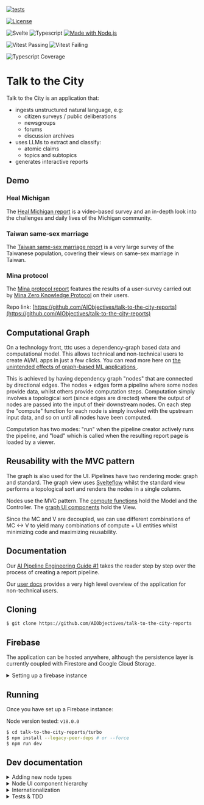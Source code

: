 [![tests](https://github.com/AIObjectives/talk-to-the-city-reports/actions/workflows/tests.yaml/badge.svg)](https://github.com/AIObjectives/talk-to-the-city-reports/actions/workflows/tests.yaml)

[![License](https://img.shields.io/badge/License-GPL3-blue)](#license)

![Svelte](https://img.shields.io/badge/dynamic/json?color=ff3e00&label=Svelte&query=%24.devDependencies.svelte&url=https%3A%2F%2Fraw.githubusercontent.com%2FAIObjectives%2Ftalk-to-the-city-reports%2Fmain%2Fturbo%2Fpackage.json)
![Typescript](https://img.shields.io/badge/dynamic/json?label=Typescript&query=%24.devDependencies.typescript&url=https%3A%2F%2Fraw.githubusercontent.com%2FAIObjectives%2Ftalk-to-the-city-reports%2Fmain%2Fturbo%2Fpackage.json)
[![Made with Node.js](https://img.shields.io/badge/Node.js->=18-blue?logo=node.js&logoColor=white)](https://nodejs.org "Go to Node.js homepage")

![Vitest Passing](https://img.shields.io/badge/dynamic/json?color=blueviolet&label=Vitest+Passing&query=%24.vitestPass&url=https%3A%2F%2Fraw.githubusercontent.com%2FAIObjectives%2Ftalk-to-the-city-reports%2Fmain%2Fturbo%2Fpackage.json)
![Vitest Failing](https://img.shields.io/badge/dynamic/json?color=blueviolet&label=Vitest+Failing&query=%24.vitestFail&url=https%3A%2F%2Fraw.githubusercontent.com%2FAIObjectives%2Ftalk-to-the-city-reports%2Fmain%2Fturbo%2Fpackage.json)

![Typescript Coverage](https://img.shields.io/badge/dynamic/json?color=blueviolet&label=Typescript+Coverage&query=%24.tsCoverage&url=https%3A%2F%2Fraw.githubusercontent.com%2FAIObjectives%2Ftalk-to-the-city-reports%2Fmain%2Fturbo%2Fpackage.json)


# Talk to the City

Talk to the City is an application that:

- ingests unstructured natural language, e.g:
    - citizen surveys / public deliberations
    - newsgroups
    - forums
    - discussion archives
- uses LLMs to extract and classify:
    - atomic claims
    - topics and subtopics
- generates interactive reports

## Demo

### Heal Michigan

The [Heal Michigan report](https://tttc-turbo.web.app/report/heal-michigan) is a video-based survey and an in-depth look into the challenges and daily lives of the Michigan community.

### Taiwan same-sex marriage

The [Taiwan same-sex marriage report](https://tttc-turbo.web.app/report/taiwan-zh) is a very large survey of the Taiwanese population, covering their views on same-sex marriage in Taiwan.

### Mina protocol

The [Mina protocol report](https://tttc-turbo.web.app/report/mina-protocol) features the results of a user-survey carried out by [Mina Zero Knowledge Protocol](https://minaprotocol.com/) on their users.

Repo link: [https://github.com/AIObjectives/talk-to-the-city-reports](https://github.com/AIObjectives/talk-to-the-city-reports)

## Computational Graph

On a technology front, tttc uses a dependency-graph based data and computational model. This allows technical and non-technical users to create AI/ML apps in just a few clicks. You can read more here on [the unintended effects of graph-based ML applications
](https://tttc-turbo.web.app/docs/ai-pipe-guide/unintended-effects).

This is achieved by having dependency graph "nodes" that are connected by directional edges. The nodes + edges form a pipeline where some nodes provide data, whilst others provide computation steps. Computation simply involves a topological sort (since edges are directed) where the output of nodes are passed into the input of their downstream nodes. On each step the "compute" function for each node is simply invoked with the upstream input data, and so on until all nodes have been computed.

Computation has two modes: "run" when the pipeline creator actively runs the pipeline, and "load" which is called when the resulting report page is loaded by a viewer.

## Reusability with the MVC pattern

The graph is also used for the UI. Pipelines have two rendering mode: graph and standard. The graph view uses [Svelteflow](https://svelteflow.dev/) whilst the standard view performs a topological sort and renders the nodes in a single column.

Nodes use the MVC pattern. The [compute functions](./src/lib/compute) hold the Model and the Controller. The [graph UI components](./src/components/graph/nodes) hold the View.

Since the MC and V are decoupled, we can use different combinations of MC <-> V to yield many combinations of compute + UI entities whilst minimizing code and maximizing reusability.

## Documentation

Our [AI Pipeline Engineering Guide #1](https://tttc-turbo.web.app/docs/ai-pipe-guide) takes the reader step by step over the process of creating a report pipeline.

Our [user docs](https://tttc-turbo.web.app/docs) provides a very high level overview of the application for non-technical users.

## Cloning

```bash
$ git clone https://github.com/AIObjectives/talk-to-the-city-reports
```

## Firebase

The application can be hosted anywhere, although the persistence layer is currently coupled with Firestore and Google Cloud Storage.

<details>
<summary>Setting up a firebase instance</summary>

## Setting up a firebase instance

Since the app uses Firebase, you'll need a dev / staging firebase instance for local development, and for deployment. To do so, you have two options:

- setting up your own instance.
- using AOI's dev instance.

Deploying and maintaining google cloud platform resources is fairly simple and straight forwards although requires the use of the `gcloud` and `gsutil` CLI applications. So before we get started make sure you have those correctly installed, and authenticated.

[https://cloud.google.com/sdk/docs/install](https://cloud.google.com/sdk/docs/install)

## Setting up your own instance

To set up your own instance:

- Head over to [https://console.firebase.google.com/](https://console.firebase.google.com/)
- Click "add project" and enter a project name
- Disable google analytics
- Click "create project" & continue
- Under "Get started by adding Firebase to your app" click on the web `</>` icon
- Add an app nickname (same as earlier)
- Click "firebase hosting" if you intend to deploy the app
- Click "register app"
- Copy `.env.example` to `.env` in the `turbo` directory
- Copy & paste the values of the variables.
- Click next.
- `npm install -g firebase-tools`
- `firebase login`

### Setting up authentication

- In the project overview, click on "Authentication"
- Click on "set up sign-in method"
- Click 'Google'
- Click 'enable'
- Select a support email address
- Click 'save'

### Setting up firestore

- In the project overview, in the left side panel, click on "build"
- Click on "firestore database"
- Click "Create Database"
- Select your region / multi region
- Click 'next'
- Click 'Start in test mode'
- Click 'enable'

N.B Firestore rules are still being finalized. Please contact @lightningorb to find out more.

### Setting up Google Cloud Storage

- In the project overview, in the left side panel, click on "build"
- Click on 'storage'
- Click 'get started'
- Click 'start in test mode'
- Click next
- Click done

#### Setting up CORS on GSC

- Install and configure the gsutil application
- Save the following in a temporary `cors.json` file

```json
[
	{
		"origin": ["http://localhost:5173", "https://<optional_deployment_url>"],
		"method": ["GET", "HEAD", "DELETE"],
		"responseHeader": ["Content-Type"],
		"maxAgeSeconds": 3600
	}
]
```

- Install the `gsutil` application
- Run the following:

```bash
gsutil cors set cors.json gs://<project-name>.appspot.com
```

### Setting up the service account

Authenticated backend endpoints require the service account file:

- in the console for the project, click on project settings (the cog icon)
- click on "service accounts"
- click "generate private key"
- save the json private key to turbo/src/lib/service-account-pk.json

### Using AOI's dev instance

- Contact @brittneygallagher or @lightningorb for credentials files
- save the provided `.env` in `turbo/`
- save the provided `service-account-pk.json` in `turbo/src/lib/`
- `npm install -g firebase-tools`
- `firebase login`

### Deploying to firebase

Once you're done making your changes, you can deploy to firebase with:

```bash
$ firebase deploy
```

### Multi-site deployments

Firebase allows easily deploying to multiple sites that use the same project resources.

To specify a different site:

- modify `.hosting.site` in `turbo/firebase.json`
- run `firebase deploy --only hosting:<alt-site-name>`

</details>

## Running

Once you have set up a Firebase instance:

Node version tested: `v18.0.0`

```bash
$ cd talk-to-the-city-reports/turbo
$ npm install --legacy-peer-deps # or --force
$ npm run dev
```

## Dev documentation

<details>
<summary>Adding new node types</summary>

## Adding new node types

To add pipeline computation nodes:

- create the compute function in `src/lib/compute/`
- look for a suitable UI component in `src/components/`
  - In the vast majority of cases, you should be able to simply use an existing UI component. If a UI component does not suit your needs, then feel free to create a new one.
- Bind the node's compute type with a component in `src/lib/node_types.ts`
- add the node to `src/lib/templates.ts`
- add node documentation to `src/lib/docs`

</details>

<details>
<summary>Node UI component hierarchy</summary>

## Node UI component hierarchy:

The primary UI components displayed to users are called "nodes" as they are part of a dependency graph.

The docs that appear when the user presses the `?` mark are stored in:

`src/lib/docs`

### Adding text inside nodes:

The UI nodes are stored in `./turbo/src/components/graph/nodes`.

[DGNode](./turbo/src/components/graph/nodes/DGNode.svelte) is the 'base' node, that all nodes reuse. [DefaultNode](./turbo/src/components/graph/nodes/DefaultNode.svelte) is an empty generic node, when nodes don't have a specialized UI. [DefaultNode](./turbo/src/components/graph/nodes/UploadFileNode.svelte) is the generic file upload, which [CSVNode](./turbo/src/components/graph/nodes/CSVNode.svelte) and [JSON](./turbo/src/components/graph/nodes/JSONNode.svelte) reuse.

This is the "Argument Extraction" and "Cluster Extraction" etc. nodes, essentially all nodes requiring prompts to interact with GPTs use the [PromptNode](./turbo/src/components/graph/nodes/PromptNode.svelte).

</details>

<details>
<summary>Internationalization</summary>

## Internationalization:

`src/lib/i18n/en.json`  
`src/lib/zh-TW.json`

Since we use internationalization, UI strings use:

```html
<script lang='ts>
    import { _ as __ } from 'svelte-i18n';
</script>


<p>{$__('this_is_a_string')}</p>
```

The localized strings is then added to their respective `src/lib/<lang>.json` files.

</details>

<details>
<summary>Tests & TDD</summary>

## Tests & TDD

The core functionalities of the nodes are tested. Thus it is strongly recommended to run the tests, and keep them running (vitest uses a daemon with file watch) while you make changes.

```bash
$ npm run test-ui
```

### Testing the live website

```
brew install xorg-server
pip install chromedriver-autoinstaller selenium pyvirtualdisplay
DISPLAY=:99 python src/test/test_selenium.py
```

## Test Results

| Metric                | Count |
|-----------------------|------:|
| Total Test Suites     | 76 |
| Passed Test Suites    | 76 |
| Failed Test Suites    | 0 |
| Pending Test Suites   | 0 |
| Total Tests           | 159 |
| Passed Tests          | 159 |
| Failed Tests          | 0 |
| Pending Tests         | 0 |
| Todo Tests            | 0 |

### `[1]` [InfoPanelClaim.test.ts](./src/test//InfoPanelClaim.test.ts)
| Test | Status | Duration (ms) |
|---|---|---:|
| *testing vimeo claim* | **passed** |
| *testing yt claim* | **passed** |
| *testing yt link has si* | **passed** |
| *testing yt link has timestamp* | **passed** |
| *testing yt link has si and timestamp* | **passed** |
| *testing no video* | **passed** |
| *testing no claim throws error* | **passed** |

### `[2]` [add_csv_v0.test.ts](./src/test//add_csv_v0.test.ts)
| Test | Status | Duration (ms) |
|---|---|---:|
| *should concatenate multiple CSV inputs into a single output array* | **passed** |
| *should handle empty input arrays* | **passed** |
| *should handle a single input array* | **passed** |
| *should set dirty to false after compute* | **passed** |
| *should return an empty array if no inputs are provided* | **passed** |
| *should not mutate the input data* | **passed** |

### `[3]` [argument_extraction_v0.test.ts](./src/test//argument_extraction_v0.test.ts)
| Test | Status | Duration (ms) |
|---|---|---:|
| *extract the given arguments* | **passed** |
| *should not extract the arguments if no csv* | **passed** |
| *should not extract the arguments if no open_ai_key and no GCS* | **passed** |
| *should load from GCS if no open ai key* | **passed** |
| *should not extract the arguments if no prompt and no system prompt* | **passed** |
| *test GCS caching* | **passed** |

### `[4]` [argument_extraction_v1.test.ts](./src/test//argument_extraction_v1.test.ts)
| Test | Status | Duration (ms) |
|---|---|---:|
| *extract the given arguments* | **passed** |
| *extract the given arguments with missing rows in CSV* | **passed** |
| *should not extract the arguments if no csv* | **passed** |
| *should not extract the arguments if no open_ai_key and no GCS* | **passed** |
| *should load from GCS if no open ai key* | **passed** |
| *should not extract the arguments if no prompt and no system prompt* | **passed** |
| *test GCS caching* | **passed** |

### `[5]` [audio.test.ts](./src/test//audio.test.ts)
| Test | Status | Duration (ms) |
|---|---|---:|
| *should return the cached output if not dirty and output exists* | **passed** |
| *should read audio from GCS and update size and mime_type if download is true* | **passed** |
| *should create an empty audio file if download is false* | **passed** |
| *should set dirty to false after compute* | **passed** |
| *should return undefined if gcs_path is not set* | **passed** |

### `[6]` [chat.test.ts](./src/test//chat.test.ts)
| Test | Status | Duration (ms) |
|---|---|---:|
| *compute should set output to messages and dirty to false* | **passed** |
| *chat should add assistant response to messages* | **passed** |
| *chat should use initial_messages if only one message is present* | **passed** |

### `[7]` [cluster_extraction.test.ts](./src/test//cluster_extraction.test.ts)
| Test | Status | Duration (ms) |
|---|---|---:|
| *extract the cluster* | **passed** |
| *should not extract the cluster if no csv* | **passed** |
| *should not extract the cluster if no open_ai_key* | **passed** |
| *should not extract the cluster if no prompt and no system prompt* | **passed** |
| *test GCS caching* | **passed** |

### `[8]` [comment_expander_v0.test.ts](./src/test//comment_expander_v0.test.ts)
| Test | Status | Duration (ms) |
|---|---|---:|
| *should concatenate comments until reaching 100 words, then start a new chunk* | **passed** |
| *should start a new chunk when the interview field changes* | **passed** |
| *should handle an empty input array* | **passed** |
| *should not lose the last comment if it does not exceed 100 words* | **passed** |
| *should correctly handle comments with exactly 100 words* | **passed** |

### `[9]` [count_tokens.test.ts](./src/test//count_tokens.test.ts)
| Test | Status | Duration (ms) |
|---|---|---:|
| *should correctly count tokens in input data* | **passed** |
| *should not count tokens if input data length matches and node is not dirty* | **passed** |
| *should count tokens if the input data is a string* | **passed** |

### `[10]` [csv.test.ts](./src/test//csv.test.ts)
| Test | Status | Duration (ms) |
|---|---|---:|
| *should process CSV data correctly from GCS* | **passed** |
| *should handle empty CSV data from GCS* | **passed** |
| *should handle rows with uneven columns from GCS* | **passed** |

### `[11]` [dataset.test.ts](./src/test//dataset.test.ts)
| Test | Status | Duration (ms) |
|---|---|---:|
| *Find by compute type* | **passed** |
| *Simple pipeline run test* | **passed** |
| *Markdown to chat test* | **passed** |
| *Full pipeline run test* | **passed** |

### `[12]` [edit_csv.test.ts](./src/test//edit_csv.test.ts)
| Test | Status | Duration (ms) |
|---|---|---:|
| *generates new columns* | **passed** |
| *deletes columns* | **passed** |
| *renames columns* | **passed** |
| *returns default output if input is undefined* | **passed** |
| *handles multiple operations* | **passed** |
| *does not modify input if no operations are specified* | **passed** |
| *does not crash if input is empty* | **passed** |

### `[13]` [filter_csv_v0.test.ts](./src/test//filter_csv_v0.test.ts)
| Test | Status | Duration (ms) |
|---|---|---:|
| *should filter CSV data inclusively based on provided filters* | **passed** |
| *should filter CSV data exclusively based on provided filters* | **passed** |
| *should return all data if no filters are set* | **passed** |
| *should handle multiple filters correctly* | **passed** |
| *should set dirty to false after compute* | **passed** |
| *should not mutate the input data* | **passed** |

### `[14]` [grid.test.ts](./src/test//grid.test.ts)
| Test | Status | Duration (ms) |
|---|---|---:|
| *sets the output of the node to the input data* | **passed** |

### `[15]` [jq_v0.test.ts](./src/test//jq_v0.test.ts)
| Test | Status | Duration (ms) |
|---|---|---:|
| *should process data correctly with JQ filter* | **passed** |
| *should handle invalid JQ filter* | **passed** |

### `[16]` [jq_v1.test.ts](./src/test//jq_v1.test.ts)
| Test | Status | Duration (ms) |
|---|---|---:|
| *should process data correctly with JQ filter* | **passed** |
| *should handle invalid JQ filter* | **passed** |

### `[17]` [json.test.ts](./src/test//json.test.ts)
| Test | Status | Duration (ms) |
|---|---|---:|
| *should process JSON data correctly from GCS* | **passed** |
| *should handle invalid JSON data from GCS* | **passed** |
| *should update dirty state correctly* | **passed** |

### `[18]` [jsonata.test.ts](./src/test//jsonata.test.ts)
| Test | Status | Duration (ms) |
|---|---|---:|
| *evaluates JSONata expressions* | **passed** |
| *returns undefined if no expression is provided* | **passed** |
| *catches errors when evaluating expressions* | **passed** |

### `[19]` [limit_csv.test.ts](./src/test//limit_csv.test.ts)
| Test | Status | Duration (ms) |
|---|---|---:|
| *should limit the number of rows correctly* | **passed** |
| *should let all data pass through if number is left blank* | **passed** |
| *should limit the number of rows correctly, for an object* | **passed** |
| *should return all rows if limit is greater than number of rows* | **passed** |
| *should return an empty array if input is empty* | **passed** |
| *should not mutate the input node* | **passed** |

### `[20]` [markdown.test.ts](./src/test//markdown.test.ts)
| Test | Status | Duration (ms) |
|---|---|---:|
| *should set markdown data if input is a string* | **passed** |
| *should combine multiple string inputs with separation* | **passed** |
| *should wrap non-string inputs within code block* | **passed** |
| *should handle an empty input object* | **passed** |
| *should preserve the order of inputs when combining* | **passed** |
| *should stringify and wrap arrays in code blocks* | **passed** |
| *should throw an error if input data contains circular references* | **passed** |

### `[21]` [merge.test.ts](./src/test//merge.test.ts)
| Test | Status | Duration (ms) |
|---|---|---:|
| *merges cluster_extraction and argument_extraction data* | **passed** |
| *does not merge if cluster_extraction data is missing* | **passed** |
| *does not merge if argument_extraction data is missing* | **passed** |
| *does not merge if cluster_extraction data has no topics* | **passed** |
| *sets node data output to the merged data and dirty to false after merge* | **passed** |

### `[22]` [merge_cluster_extraction.test.ts](./src/test//merge_cluster_extraction.test.ts)
| Test | Status | Duration (ms) |
|---|---|---:|
| *merges cluster extraction data* | **passed** |
| *does not merge if cluster extractions are missing* | **passed** |
| *uses cached data if available and not dirty* | **passed** |
| *does not merge if no open_ai_key is provided* | **passed** |

### `[23]` [open_ai_key.test.ts](./src/test//open_ai_key.test.ts)
| Test | Status | Duration (ms) |
|---|---|---:|
| *should set the key in cookies if the UI key is valid* | **passed** |
| *if ui key is set but invalid use local key* | **passed** |
| *should set the node text to "Invalid key" if the UI key is not valid and there is no local key* | **passed** |
| *should not mutate the node if the UI key and local key are both valid* | **passed** |

### `[24]` [participant_filter.test.ts](./src/test//participant_filter.test.ts)
| Test | Status | Duration (ms) |
|---|---|---:|
| *filters participants based on the provided name* | **passed** |
| *removes subtopics with no claims after filtering* | **passed** |
| *removes topics with no subtopics after filtering* | **passed** |
| *returns undefined if input data does not contain topics* | **passed** |
| *does not filter claims if interview key is missing* | **passed** |

### `[25]` [pyodide.test.ts](./src/test//pyodide.test.ts)
| Test | Status | Duration (ms) |
|---|---|---:|
| *should execute python script and return outputData* | **passed** |
| *should be able to pass input to outputData* | **passed** |
| *test passing in complex data from jsonapi* | **passed** |

### `[26]` [python.integration.test.ts](./src/test//python.integration.test.ts)
| Test | Status | Duration (ms) |
|---|---|---:|
| *should execute python script and return outputData* | **passed** |
| *should be able to pass input to outputData* | **passed** |
| *should be able to make get requests to jsonapi* | **passed** |

### `[27]` [python.test.ts](./src/test//python.test.ts)
| Test | Status | Duration (ms) |
|---|---|---:|
| *should execute python script and return output* | **passed** |
| *should handle fetch errors gracefully* | **passed** |
| *should handle invalid JSON response* | **passed** |
| *should handle non-string JSON response* | **passed** |
| *should update node data output with the response* | **passed** |

### `[28]` [register.test.ts](./src/test//register.test.ts)
| Test | Status | Duration (ms) |
|---|---|---:|
| *test node registeration* | **passed** |
| *Load all nodes* | **passed** |

### `[29]` [report.test.ts](./src/test//report.test.ts)
| Test | Status | Duration (ms) |
|---|---|---:|
| *should set the output of the node to the input data* | **passed** |
| *should handle empty input data* | **passed** |
| *should not mutate the input node* | **passed** |

### `[30]` [report_v1.test.ts](./src/test//report_v1.test.ts)
| Test | Status | Duration (ms) |
|---|---|---:|
| *sets the output of the node to the input data* | **passed** |
| *uploads data to GCS on run* | **passed** |
| *reads data from GCS on load if gcs_path is set and input data is empty* | **passed** |
| *clears gcs_path if readFileFromGCS throws an error* | **passed** |
| *sets message if merge and csv data are present* | **passed** |
| *sets message to empty string if merge or csv data are missing* | **passed** |
| *does not mutate the input node* | **passed** |

### `[31]` [score_argument_relevance.test.ts](./src/test//score_argument_relevance.test.ts)
| Test | Status | Duration (ms) |
|---|---|---:|
| *scores the relevance of arguments* | **passed** |
| *uses cached data if available and not dirty* | **passed** |
| *does not score if argument_extraction data is missing* | **passed** |
| *does not score if open_ai_key is missing* | **passed** |
| *does not score if prompts are missing* | **passed** |

### `[32]` [simple_pipeline.test.ts](./src/test//simple_pipeline.test.ts)
| Test | Status | Duration (ms) |
|---|---|---:|
| *should process CSV data correctly from GCS* | **passed** |

### `[33]` [stringify.test.ts](./src/test//stringify.test.ts)
| Test | Status | Duration (ms) |
|---|---|---:|
| *should correctly stringify input data* | **passed** |
| *should return input if it cannot be stringified* | **passed** |
| *should handle different types of input* | **passed** |
| *should not mutate the input node* | **passed** |

### `[34]` [translate.test.ts](./src/test//translate.test.ts)
| Test | Status | Duration (ms) |
|---|---|---:|
| *translates the input data* | **passed** |
| *uses cached translations when available* | **passed** |

### `[35]` [unique_v0.test.ts](./src/test//unique_v0.test.ts)
| Test | Status | Duration (ms) |
|---|---|---:|
| *should return unique values based on the specified property* | **passed** |
| *should return an empty array if input is empty* | **passed** |
| *should return undefined if no property is specified* | **passed** |
| *should set dirty to false after compute* | **passed** |
| *should not mutate the input data* | **passed** |

### `[36]` [utils.test.ts](./src/test//utils.test.ts)
| Test | Status | Duration (ms) |
|---|---|---:|
| *Test secondsToHHMMSS* | **passed** |
| *Test secondsToHHMMSS with string* | **passed** |
| *Test HHMMSSToSeconds* | **passed** |

### `[37]` [whisper.test.ts](./src/test//whisper.test.ts)
| Test | Status | Duration (ms) |
|---|---|---:|
| *should load from cache if data is not dirty and gcs_path is set* | **passed** |
| *should load from GCS if data is not dirty, gcs_path is set, and output is empty and audio size matches* | **passed** |
| *should transcribe audio and upload to GCS if data is dirty* | **passed** |
| *should return undefined and set message if open_ai_key is missing* | **passed** |
| *should convert transcription to internal format if response_format is custom* | **passed** |

### `[38]` [workerpool.test.ts](./src/test//workerpool.test.ts)
| Test | Status | Duration (ms) |
|---|---|---:|
| *should execute function in workerpool* | **passed** |
| *should execute delayed function in workerpool* | **passed** |
